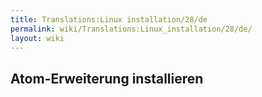 ```yaml
---
title: Translations:Linux installation/28/de
permalink: wiki/Translations:Linux_installation/28/de/
layout: wiki
---
```


## Atom-Erweiterung installieren

